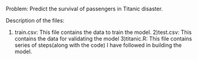 Problem:
Predict the survival of passengers in Titanic disaster.

Description of the files:
1) train.csv: This file contains the data to train the model.
2)test.csv: This contains the data for validating the model
3)titanic.R: This file contains series of steps(along with the code) I have followed in building the model.
